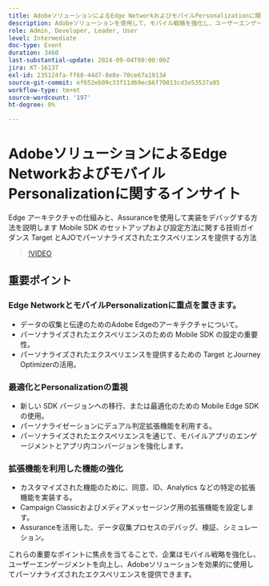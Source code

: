 ```yaml
---
title: AdobeソリューションによるEdge NetworkおよびモバイルPersonalizationに関するインサイト
description: Adobeソリューションを使用して、モバイル戦略を強化し、ユーザーエンゲージメントを向上し、パーソナライズされたエクスペリエンスを効果的に提供する方法を説明します。
role: Admin, Developer, Leader, User
level: Intermediate
doc-type: Event
duration: 3460
last-substantial-update: 2024-09-04T00:00:00Z
jira: KT-16137
exl-id: 235124fa-ff68-44d7-8e8e-70ce67a19134
source-git-commit: ef652eb09c33f11d69ec66f70013cd3e53537a95
workflow-type: tm+mt
source-wordcount: '197'
ht-degree: 0%

---
```


# AdobeソリューションによるEdge NetworkおよびモバイルPersonalizationに関するインサイト

Edge アーキテクチャの仕組みと、Assuranceを使用して実装をデバッグする方法を説明します
Mobile SDK のセットアップおよび設定方法に関する技術ガイダンス
Target とAJOでパーソナライズされたエクスペリエンスを提供する方法

>[!VIDEO](https://video.tv.adobe.com/v/3433328/?learn=on)

## 重要ポイント

### Edge NetworkとモバイルPersonalizationに重点を置きます。

* データの収集と伝達のためのAdobe Edgeのアーキテクチャについて。
* パーソナライズされたエクスペリエンスのための Mobile SDK の設定の重要性。
* パーソナライズされたエクスペリエンスを提供するための Target とJourney Optimizerの活用。

### 最適化とPersonalizationの重視

* 新しい SDK バージョンへの移行、または最適化のための Mobile Edge SDK の使用。
* パーソナライゼーションにデュアル判定拡張機能を利用する。
* パーソナライズされたエクスペリエンスを通じて、モバイルアプリのエンゲージメントとアプリ内コンバージョンを強化します。

### 拡張機能を利用した機能の強化

* カスタマイズされた機能のために、同意、ID、Analytics などの特定の拡張機能を実装する。
* Campaign Classicおよびメディアメッセージング用の拡張機能を設定します。
* Assuranceを活用した、データ収集プロセスのデバッグ、検証、シミュレーション。

これらの重要なポイントに焦点を当てることで、企業はモバイル戦略を強化し、ユーザーエンゲージメントを向上し、Adobeソリューションを効果的に使用してパーソナライズされたエクスペリエンスを提供できます。
